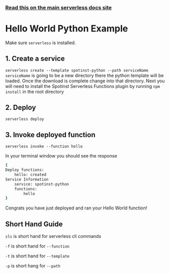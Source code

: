 <!--
title: Hello World Python Example
menuText: Hello World Python Example
description: Create a Python Hello World function
layout: Doc
-->

<!-- DOCS-SITE-LINK:START automatically generated  -->
### [Read this on the main serverless docs site](https://www.serverless.com/framework/docs/providers/spotinst/)
<!-- DOCS-SITE-LINK:END -->

# Hello World Python Example

Make sure `serverless` is installed. 

## 1. Create a service
`serverless create --template spotinst-python --path serviceName`  `serviceName` is going to be a new directory there the python template will be loaded. Once the download is complete change into that directory. Next you will need to install the Spotinst Serverless Functions plugin by running `npm install` in the root directory


## 2. Deploy
`serverless deploy`  

## 3. Invoke deployed function
`serverless invoke --function hello` 

In your terminal window you should see the response

```bash
{
Deploy functions:
	hello: created
Service Information
	service: spotinst-python
	functions:
  		hello
}
```

Congrats you have just deployed and ran your Hello World function!

## Short Hand Guide

`sls` is short hand for serverless cli commands 

`-f` is short hand for `--function`

`-t` is short hand for `--template`

`-p` is short hang for `--path`